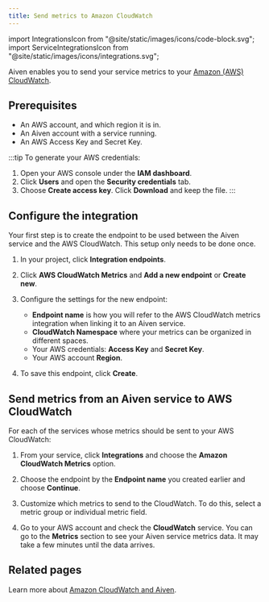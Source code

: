 ```yaml
---
title: Send metrics to Amazon CloudWatch
---
```


import IntegrationsIcon from "@site/static/images/icons/code-block.svg";
import ServiceIntegrationsIcon from "@site/static/images/icons/integrations.svg";

Aiven enables you to send your service metrics to your [Amazon (AWS) CloudWatch](https://aws.amazon.com/cloudwatch/).

## Prerequisites

-   An AWS account, and which region it is in.
-   An Aiven account with a service running.
-   An AWS Access Key and Secret Key.

:::tip
To generate your AWS credentials:

1.  Open your AWS console under the **IAM dashboard**.
1.  Click **Users** and open the **Security credentials** tab.
1.  Choose **Create access key**. Click **Download** and keep the file.
:::

## Configure the integration

Your first step is to create the endpoint to be used between the Aiven
service and the AWS CloudWatch. This setup only needs to be done once.

1. In your project,
   click <IntegrationsIcon className="icon"/> **Integration endpoints**.

1. Click **AWS CloudWatch Metrics** and **Add a new endpoint** or **Create
   new**.

1. Configure the settings for the new endpoint:
    -   **Endpoint name** is how you will refer to the AWS CloudWatch
        metrics integration when linking it to an Aiven service.
    -   **CloudWatch Namespace** where your metrics can be organized in
        different spaces.
    -   Your AWS credentials: **Access Key** and **Secret Key**.
    -   Your AWS account **Region**.
1. To save this endpoint, click **Create**.

## Send metrics from an Aiven service to AWS CloudWatch

For each of the services whose metrics should be sent to your AWS CloudWatch:

1. From your service, click <ServiceIntegrationsIcon className="icon"/> **Integrations**
   and choose the **Amazon CloudWatch Metrics** option.

1. Choose the endpoint by the **Endpoint name** you created earlier
   and choose **Continue**.

1. Customize which metrics to send to the CloudWatch. To do
   this, select a metric group or individual metric field.

1. Go to your AWS account and check the **CloudWatch** service. You can
   go to the **Metrics** section to see your Aiven service metrics
   data. It may take a few minutes until the data arrives.

## Related pages

Learn more about [Amazon CloudWatch and Aiven](/docs/integrations/cloudwatch).
